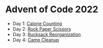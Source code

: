# Advent of Code 2022

- Day 1: [Calorie Counting](https://adventofcode.com/2022/day/1)
- Day 2: [Rock Paper Scissors](https://adventofcode.com/2022/day/2)
- Day 3: [Rucksack Reorganization](https://adventofcode.com/2022/day/3)
- Day 4: [Camp Cleanup](https://adventofcode.com/2022/day/4)